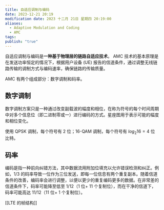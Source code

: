 ```yaml
---
title: 自适应调制与编码
date: 2023-12-21 20:19
modification date: 2023 十二月 21日 星期四 20:19:00
aliases:
  - Adaptive Modulation and Coding
  - AMC
tags: 
publish: "true"
---
```

自适应调制与编码是**一种基于物理层的链路自适应技术**。 AMC 技术的基本原理是在发送功率恒定的情况下，根据用户设备 (UE) 报告的信道条件，通过调整无线链路传输的调制方式与编码速率，确保链路的传输质量。

AMC 有两个组成部分：数字调制和码率。

## 数字调制

数字调制方案只是一种通过改变副载波的幅度和相位，在称为符号的每个时间周期中对多个信息位（即二进制零或一）进行编码的方式。星座图用于表示可能的幅度和相位变化。

使用 QPSK 调制，每个符号有 2 位；16-QAM 调制，每个符号有 $log_{2}16=4$ 位比特。

## 码率

编码是指一种前向纠错方法，其中数据流用附加位填充以允许错误检测和纠正。例如，1/3 的码率导致一位作为三位发送，即每一位信息有两个重复副本。随着信道条件的改善，编码率会进行调整，以便以更少的重复编码更多的数据。在非常差的信道条件下，码率可能降至低至 1/12（1 位+ 11 个复制位），而在干净的信道下，码率可能高达 11/12（11 位+ 1 个复制位）。

[[LTE 的帧结构]]
